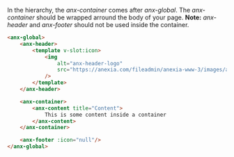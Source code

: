 In the hierarchy, the *anx-container* comes after *anx-global*. The *anx-container* should be wrapped arround the body of your page. **Note:** *anx-header* and *anx-footer* should not be used inside the container.

```html
<anx-global>
    <anx-header>
        <template v-slot:icon>
            <img
                alt="anx-header-logo"
                src="https://anexia.com/fileadmin/anexia-www-3/images/anexia.svg"
            />
        </template>
    </anx-header>

    <anx-container>
        <anx-content title="Content">
            This is some content inside a container
        </anx-content>
    </anx-container>

    <anx-footer :icon="null"/>
</anx-global>
```